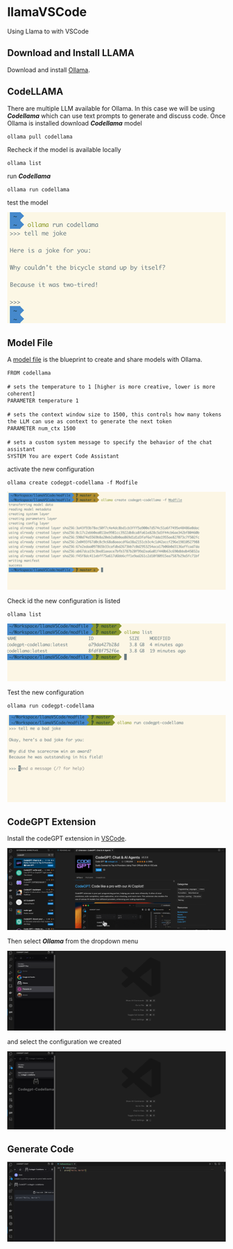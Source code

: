 # llamaVSCode
Using Llama to with VSCode

## Download and Install LLAMA

Download and install [Ollama](https://ollama.com/download). 

## CodeLLAMA

There are multiple LLM available for Ollama. In this case we will be using __*Codellama*__ which can use text prompts to generate and discuss code. Once Ollama is installed download  __*Codellama*__ model
```
ollama pull codellama
```

Recheck if the model is available locally

```
ollama list
```

run __*Codellama*__

```
ollama run codellama
```

test the model 

![run](figs/run.png)

## Model File

A [model file](https://github.com/ollama/ollama/blob/main/docs/modelfile.md) is the blueprint to create and share models with Ollama.

```
FROM codellama

# sets the temperature to 1 [higher is more creative, lower is more coherent]
PARAMETER temperature 1

# sets the context window size to 1500, this controls how many tokens the LLM can use as context to generate the next token
PARAMETER num_ctx 1500

# sets a custom system message to specify the behavior of the chat assistant
SYSTEM You are expert Code Assistant
```

activate the new configuration

```
ollama create codegpt-codellama -f Modfile 
```

![run](figs/modfile.png)

Check id the new configuration is listed

```
ollama list
```

![run](figs/list.png)

Test the new configuration

```
ollama run codegpt-codellama
```

![run](figs/test.png)

## CodeGPT Extension

Install the codeGPT extension in [VSCode](https://code.visualstudio.com/download).

![run](figs/codegpt.png)

Then select __*Ollama*__ from the dropdown menu 

![run](figs/ollama.png)

and select the configuration we created

![run](figs/select.png)

## Generate Code

![run](figs/generate.png)

